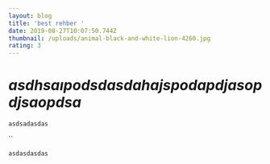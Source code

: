 ```yaml
---
layout: blog
title: 'best rehber '
date: 2019-08-27T10:07:50.744Z
thumbnail: /uploads/animal-black-and-white-lion-4260.jpg
rating: 3
---
```

# _asdhsaıpodsdasdahajspodapdjasopdjsaopdsa_

`asdsadasdas`

``

```
asdasdasdas
```
